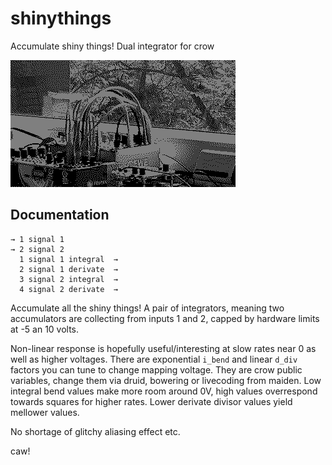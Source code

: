 # shinythings

Accumulate shiny things! Dual integrator for crow

![](shinythings.gif)

## Documentation

    → 1 signal 1
    → 2 signal 2
      1 signal 1 integral  →
      2 signal 1 derivate  →
      3 signal 2 integral  →
      4 signal 2 derivate  →

Accumulate all the shiny things! A pair of integrators, meaning two accumulators are collecting from inputs 1 and 2, capped by hardware limits at -5 an 10 volts.

Non-linear response is hopefully useful/interesting at slow rates near 0 as well as higher voltages. There are exponential `i_bend` and linear `d_div` factors you can tune to change mapping voltage. They are crow public variables, change them via druid, bowering or livecoding from maiden. Low integral bend values make more room around 0V, high values overrespond towards squares for higher rates. Lower derivate divisor values yield mellower values.

No shortage of glitchy aliasing effect etc.

caw!

